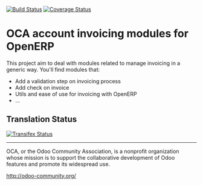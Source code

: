 [![Build Status](https://travis-ci.org/OCA/account-invoicing.svg?branch=7.0)](https://travis-ci.org/OCA/account-invoicing)
[![Coverage Status](https://coveralls.io/repos/OCA/account-invoicing/badge.svg?branch=7.0)](https://coveralls.io/r/OCA/account-invoicing?branch=7.0)

OCA account invoicing modules for OpenERP
=========================================

This project aim to deal with modules related to manage invoicing in a generic way. You'll find modules that:

 - Add a validation step on invoicing process
 - Add check on invoice
 - Utils and ease of use for invoicing with OpenERP
 - ...

Translation Status
------------------
[![Transifex Status](https://www.transifex.com/projects/p/OCA-account-invoicing-7-0/chart/image_png)](https://www.transifex.com/projects/p/OCA-account-invoicing-7-0)


----

OCA, or the Odoo Community Association, is a nonprofit organization whose 
mission is to support the collaborative development of Odoo features and 
promote its widespread use.

http://odoo-community.org/
